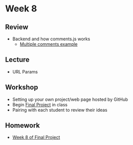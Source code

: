 # Week 8

## Review

- Backend and how comments.js works
  - [Multiple comments example](/comments)

## Lecture

- URL Params

## Workshop

- Setting up your own project/web page hosted by GitHub
- Begin [Final Project](/homework/final) in class
- Pairing with each student to review their ideas

## Homework

- [Week 8 of Final Project](/homework/final#week-8---begin-prototyping)

